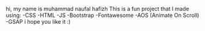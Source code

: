 hi, my name is muhammad naufal hafizh
This is a fun project that I made using:
    -CSS
    -HTML
    -JS
    -Bootstrap
    -Fontawesome
    -AOS (Animate On Scroll)
    -GSAP
i hope you like it :)